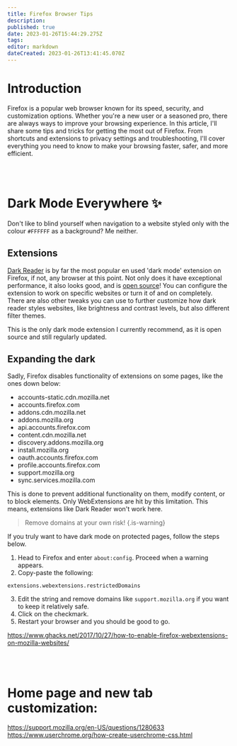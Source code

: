 ```yaml
---
title: Firefox Browser Tips
description: 
published: true
date: 2023-01-26T15:44:29.275Z
tags: 
editor: markdown
dateCreated: 2023-01-26T13:41:45.070Z
---
```


# Introduction
Firefox is a popular web browser known for its speed, security, and customization options. Whether you're a new user or a seasoned pro, there are always ways to improve your browsing experience. 
In this article, I'll share some tips and tricks for getting the most out of Firefox. From shortcuts and extensions to privacy settings and troubleshooting, I'll cover everything you need to know to make your browsing faster, safer, and more efficient.

<br>
<br>


# Dark Mode Everywhere ✨
Don't like to blind yourself when navigation to a website styled only with the colour `#FFFFFF` as a background? Me neither.
<br>

## Extensions

[Dark Reader](https://addons.mozilla.org/en-US/firefox/addon/darkreader/) is by far the most popular en used 'dark mode' extension on Firefox, if not, any browser at this point.
Not only does it have exceptional performance, it also looks good, and is [open source](https://github.com/darkreader/darkreader)!
You can configure the extension to work on specific websites or turn it of and on completely. There are also other tweaks you can use to further customize how dark reader styles websites, like brightness and contrast levels, but also different filter themes.

This is the only dark mode extension I currently recommend, as it is open source and still regularly updated.
<br>

## Expanding the dark
Sadly, Firefox disables functionality of extensions on some pages, like the ones down below:

- accounts-static.cdn.mozilla.net
- accounts.firefox.com
- addons.cdn.mozilla.net
- addons.mozilla.org
- api.accounts.firefox.com
- content.cdn.mozilla.net
- discovery.addons.mozilla.org
- install.mozilla.org
- oauth.accounts.firefox.com
- profile.accounts.firefox.com
- support.mozilla.org
- sync.services.mozilla.com

This is done to prevent additional functionality on them, modify content, or to block elements. Only WebExtensions are hit by this limitation. This means, extensions like Dark Reader won't work here.
<br>

> Remove domains at your own risk!
{.is-warning}

If you truly want to have dark mode on protected pages, follow the steps below.

1. Head to Firefox and enter `about:config`. Proceed when a warning appears.
2. Copy-paste the following:
```
extensions.webextensions.restrictedDomains
```
3. Edit the string and remove domains like `support.mozilla.org` if you want to keep it relatively safe. 
4. Click on the checkmark.
5. Restart your browser and you should be good to go.

https://www.ghacks.net/2017/10/27/how-to-enable-firefox-webextensions-on-mozilla-websites/

<br>
<br>

# Home page and new tab customization:
https://support.mozilla.org/en-US/questions/1280633
https://www.userchrome.org/how-create-userchrome-css.html